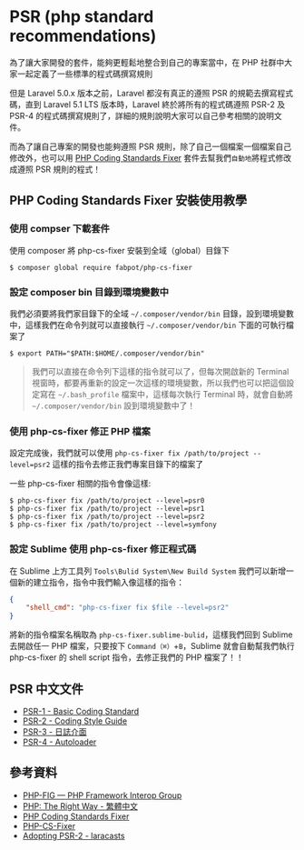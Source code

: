 # PSR (php standard recommendations)

為了讓大家開發的套件，能夠更輕鬆地整合到自己的專案當中，在 PHP 社群中大家一起定義了一些標準的程式碼撰寫規則

但是 Laravel 5.0.x 版本之前，Laravel 都沒有真正的遵照 PSR 的規範去撰寫程式碼，直到 Laravel 5.1 LTS 版本時，Laravel 終於將所有的程式碼遵照 PSR-2 及 PSR-4 的程式碼撰寫規則了，詳細的規則說明大家可以自己參考相關的說明文件。

而為了讓自己專案的開發也能夠遵照 PSR 規則，除了自己一個檔案一個檔案自己修改外，也可以用 [PHP Coding Standards Fixer](http://cs.sensiolabs.org/) 套件去幫我們`自動地`將程式修改成遵照 PSR 規則的程式！

## PHP Coding Standards Fixer 安裝使用教學

### 使用 compser 下載套件

使用 composer 將 php-cs-fixer 安裝到全域（global）目錄下


```shell
$ composer global require fabpot/php-cs-fixer
```

### 設定 composer bin 目錄到環境變數中

我們必須要將我們家目錄下的全域 `~/.composer/vendor/bin` 目錄，設到環境變數中，這樣我們在命令列就可以直接執行 `~/.composer/vendor/bin` 下面的可執行檔案了

```shell
$ export PATH="$PATH:$HOME/.composer/vendor/bin"
```

> 我們可以直接在命令列下這樣的指令就可以了，但每次開啟新的 Terminal 視窗時，都要再重新的設定一次這樣的環境變數，所以我們也可以把這個設定寫在 `~/.bash_profile` 檔案中，這樣每次執行 Terminal 時，就會自動將 `~/.composer/vendor/bin` 設到環境變數中了！


### 使用 php-cs-fixer 修正 PHP 檔案

設定完成後，我們就可以使用 `php-cs-fixer fix /path/to/project --level=psr2` 這樣的指令去修正我們專案目錄下的檔案了

一些 php-cs-fixer 相關的指令會像這樣:

```shell
$ php-cs-fixer fix /path/to/project --level=psr0
$ php-cs-fixer fix /path/to/project --level=psr1
$ php-cs-fixer fix /path/to/project --level=psr2
$ php-cs-fixer fix /path/to/project --level=symfony
```

### 設定 Sublime 使用 php-cs-fixer 修正程式碼

在 Sublime 上方工具列 `Tools\Bulid System\New Build System` 我們可以新增一個新的建立指令，指令中我們輸入像這樣的指令：

```json
{
	"shell_cmd": "php-cs-fixer fix $file --level=psr2"
}

```

將新的指令檔案名稱取為 `php-cs-fixer.sublime-bulid`，這樣我們回到 Sublime 去開啟任一 PHP 檔案，只要按下 `Command（⌘）`+`B`，Sublime 就會自動幫我們執行 php-cs-fixer 的 shell script 指令，去修正我們的 PHP 檔案了！！

## PSR 中文文件
* [PSR-1 - Basic Coding Standard](https://github.com/laravel-taiwan/fig-standards/blob/master/accepted/zh-TW/PSR-1-basic-coding-standard.md)
* [PSR-2 - Coding Style Guide](https://github.com/laravel-taiwan/fig-standards/blob/master/accepted/zh-TW/PSR-2-coding-style-guide.md)
* [PSR-3 - 日誌介面](https://github.com/laravel-taiwan/fig-standards/blob/master/accepted/zh-TW/PSR-3-logger-interface.md)
* [PSR-4 - Autoloader](https://github.com/laravel-taiwan/fig-standards/blob/master/accepted/zh-TW/PSR-4-autoloader.md)

## 參考資料
* [PHP-FIG — PHP Framework Interop Group](http://www.php-fig.org/)
* [PHP: The Right Way - 繁體中文](http://laravel-taiwan.github.io/php-the-right-way/)
* [PHP Coding Standards Fixer](http://cs.sensiolabs.org)
* [PHP-CS-Fixer](https://github.com/FriendsOfPHP/PHP-CS-Fixer)
* [Adopting PSR-2 - laracasts](https://laracasts.com/series/whats-new-in-laravel-5-1/episodes/1)
